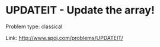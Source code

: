 # UPDATEIT - Update the array!

Problem type: classical

Link: http://www.spoj.com/problems/UPDATEIT/
